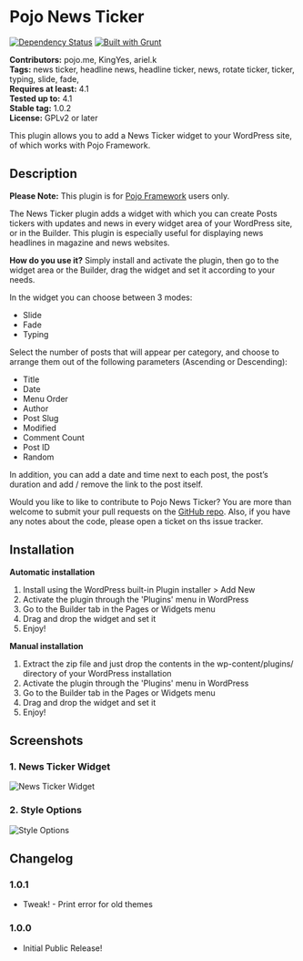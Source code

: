 # Pojo News Ticker #
[![Dependency Status](https://david-dm.org/pojome/pojo-news-ticker/dev-status.svg)](https://david-dm.org/pojome/pojo-news-ticker#info=devDependencies) [![Built with Grunt](https://cdn.gruntjs.com/builtwith.png)](http://gruntjs.com/)

**Contributors:** pojo.me, KingYes, ariel.k  
**Tags:** news ticker, headline news, headline ticker, news, rotate ticker, ticker, typing, slide, fade,  
**Requires at least:** 4.1  
**Tested up to:** 4.1  
**Stable tag:** 1.0.2  
**License:** GPLv2 or later  

This plugin allows you to add a News Ticker widget to your WordPress site, of which works with Pojo Framework.

## Description ##

**Please Note:** This plugin is for [Pojo Framework][1] users only.

The News Ticker plugin adds a widget with which you can create Posts tickers with updates and news in every widget area of your WordPress site, or in the Builder. This plugin is especially useful for displaying news headlines in magazine and news websites.

**How do you use it?**
Simply install and activate the plugin, then go to the widget area or the Builder, drag the widget and set it according to your needs.

In the widget you can choose between 3 modes:

*   Slide
*   Fade
*   Typing

Select the number of posts that will appear per category, and choose to arrange them out of the following parameters (Ascending or Descending):

*   Title
*   Date
*   Menu Order
*   Author
*   Post Slug
*   Modified
*   Comment Count
*   Post ID
*   Random

In addition, you can add a date and time next to each post, the post’s duration and add / remove the link to the post itself.

Would you like to like to contribute to Pojo News Ticker? You are more than welcome to submit your pull requests on the [GitHub repo][2]. Also, if you have any notes about the code, please open a ticket on ths issue tracker.

 [1]: http://pojo.me/?utm_source=wp-repo&utm_medium=link&utm_campaign=news_ticker
 [2]: https://github.com/pojome/pojo-news-ticker

## Installation ##

**Automatic installation**
<ol>
	<li>Install using the WordPress built-in Plugin installer > Add New</li>
	<li>Activate the plugin through the 'Plugins' menu in WordPress</li>
	<li>Go to the Builder tab in the Pages or Widgets menu</li>
	<li>Drag and drop the widget and set it</li>
	<li>Enjoy!</li>
</ol>

**Manual installation**
<ol>
	<li>Extract the zip file and just drop the contents in the wp-content/plugins/ directory of your WordPress installation</li>
	<li>Activate the plugin through the 'Plugins' menu in WordPress</li>
	<li>Go to the Builder tab in the Pages or Widgets menu</li>
    <li>Drag and drop the widget and set it</li>
	<li>Enjoy!</li>
</ol>

## Screenshots ##

### 1. News Ticker Widget ###
![News Ticker Widget](http://s.wordpress.org/extend/plugins/pojo-news-ticker/screenshot-1.png)

### 2. Style Options ###
![Style Options](http://s.wordpress.org/extend/plugins/pojo-news-ticker/screenshot-2.png)


## Changelog ##

### 1.0.1 ###
* Tweak! - Print error for old themes

### 1.0.0 ###
* Initial Public Release!